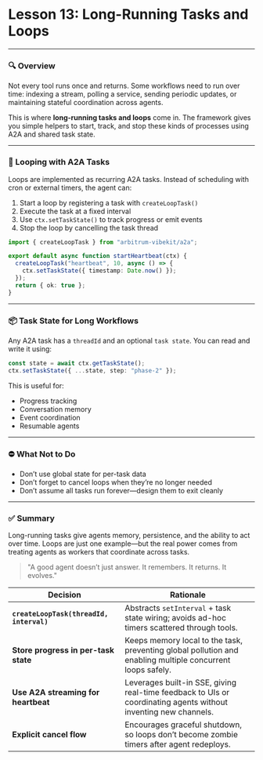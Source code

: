 # **Lesson 13: Long-Running Tasks and Loops**

---

### 🔍 Overview

Not every tool runs once and returns. Some workflows need to run over time: indexing a stream, polling a service, sending periodic updates, or maintaining stateful coordination across agents.

This is where **long-running tasks and loops** come in. The framework gives you simple helpers to start, track, and stop these kinds of processes using A2A and shared task state.

---

### 🔁 Looping with A2A Tasks

Loops are implemented as recurring A2A tasks. Instead of scheduling with cron or external timers, the agent can:

1. Start a loop by registering a task with `createLoopTask()`
2. Execute the task at a fixed interval
3. Use `ctx.setTaskState()` to track progress or emit events
4. Stop the loop by cancelling the task thread

```ts
import { createLoopTask } from "arbitrum-vibekit/a2a";

export default async function startHeartbeat(ctx) {
  createLoopTask("heartbeat", 10, async () => {
    ctx.setTaskState({ timestamp: Date.now() });
  });
  return { ok: true };
}
```

---

### 📦 Task State for Long Workflows

Any A2A task has a `threadId` and an optional `task state`. You can read and write it using:

```ts
const state = await ctx.getTaskState();
ctx.setTaskState({ ...state, step: "phase-2" });
```

This is useful for:

- Progress tracking
- Conversation memory
- Event coordination
- Resumable agents

---

### ⛔ What Not to Do

- Don’t use global state for per-task data
- Don’t forget to cancel loops when they’re no longer needed
- Don’t assume all tasks run forever—design them to exit cleanly

---

### ✅ Summary

Long-running tasks give agents memory, persistence, and the ability to act over time. Loops are just one example—but the real power comes from treating agents as workers that coordinate across tasks.

> "A good agent doesn’t just answer. It remembers. It returns. It evolves."

| Decision                                 | Rationale                                                                                                       |
| ---------------------------------------- | --------------------------------------------------------------------------------------------------------------- |
| **`createLoopTask(threadId, interval)`** | Abstracts `setInterval` + task state wiring; avoids ad-hoc timers scattered through tools.                      |
| **Store progress in per-task state**     | Keeps memory local to the task, preventing global pollution and enabling multiple concurrent loops safely.      |
| **Use A2A streaming for heartbeat**      | Leverages built-in SSE, giving real-time feedback to UIs or coordinating agents without inventing new channels. |
| **Explicit cancel flow**                 | Encourages graceful shutdown, so loops don’t become zombie timers after agent redeploys.                        |
